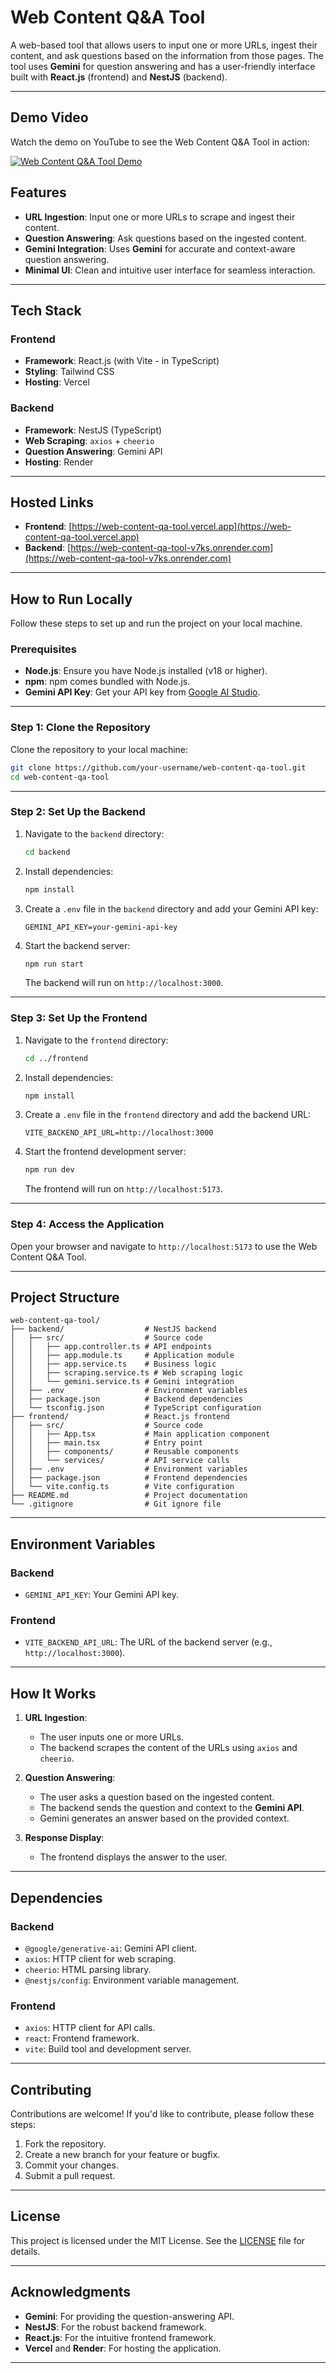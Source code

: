 
# **Web Content Q&A Tool**

A web-based tool that allows users to input one or more URLs, ingest their content, and ask questions based on the information from those pages. The tool uses **Gemini** for question answering and has a user-friendly interface built with **React.js** (frontend) and **NestJS** (backend).

---

## **Demo Video**

Watch the demo on YouTube to see the Web Content Q&A Tool in action:

<a href="https://youtu.be/u-KX2kjHyGk" target="_blank">
  <img src="https://img.youtube.com/vi/u-KX2kjHyGk/0.jpg" alt="Web Content Q&A Tool Demo">
</a>


## **Features**

- **URL Ingestion**: Input one or more URLs to scrape and ingest their content.
- **Question Answering**: Ask questions based on the ingested content.
- **Gemini Integration**: Uses **Gemini** for accurate and context-aware question answering.
- **Minimal UI**: Clean and intuitive user interface for seamless interaction.

---

## **Tech Stack**

### **Frontend**
- **Framework**: React.js (with Vite - in TypeScript)
- **Styling**: Tailwind CSS
- **Hosting**: Vercel

### **Backend**
- **Framework**: NestJS (TypeScript)
- **Web Scraping**: `axios` + `cheerio`
- **Question Answering**: Gemini API
- **Hosting**: Render

---

## **Hosted Links**

- **Frontend**: [https://web-content-qa-tool.vercel.app](https://web-content-qa-tool.vercel.app)
- **Backend**: [https://web-content-qa-tool-v7ks.onrender.com](https://web-content-qa-tool-v7ks.onrender.com)

---

## **How to Run Locally**

Follow these steps to set up and run the project on your local machine.

### **Prerequisites**

- **Node.js**: Ensure you have Node.js installed (v18 or higher).
- **npm**: npm comes bundled with Node.js.
- **Gemini API Key**: Get your API key from [Google AI Studio](https://makersuite.google.com/).

---

### **Step 1: Clone the Repository**

Clone the repository to your local machine:

```bash
git clone https://github.com/your-username/web-content-qa-tool.git
cd web-content-qa-tool
```

---

### **Step 2: Set Up the Backend**

1. Navigate to the `backend` directory:
   ```bash
   cd backend
   ```

2. Install dependencies:
   ```bash
   npm install
   ```

3. Create a `.env` file in the `backend` directory and add your Gemini API key:
   ```env
   GEMINI_API_KEY=your-gemini-api-key
   ```

4. Start the backend server:
   ```bash
   npm run start
   ```

   The backend will run on `http://localhost:3000`.

---

### **Step 3: Set Up the Frontend**

1. Navigate to the `frontend` directory:
   ```bash
   cd ../frontend
   ```

2. Install dependencies:
   ```bash
   npm install
   ```

3. Create a `.env` file in the `frontend` directory and add the backend URL:
   ```env
   VITE_BACKEND_API_URL=http://localhost:3000
   ```

4. Start the frontend development server:
   ```bash
   npm run dev
   ```

   The frontend will run on `http://localhost:5173`.

---

### **Step 4: Access the Application**

Open your browser and navigate to `http://localhost:5173` to use the Web Content Q&A Tool.

---

## **Project Structure**

```
web-content-qa-tool/
├── backend/                  # NestJS backend
│   ├── src/                  # Source code
│   │   ├── app.controller.ts # API endpoints
│   │   ├── app.module.ts     # Application module
│   │   ├── app.service.ts    # Business logic
│   │   ├── scraping.service.ts # Web scraping logic
│   │   └── gemini.service.ts # Gemini integration
│   ├── .env                  # Environment variables
│   ├── package.json          # Backend dependencies
│   └── tsconfig.json         # TypeScript configuration
├── frontend/                 # React.js frontend
│   ├── src/                  # Source code
│   │   ├── App.tsx           # Main application component
│   │   ├── main.tsx          # Entry point
│   │   ├── components/       # Reusable components
│   │   └── services/         # API service calls
│   ├── .env                  # Environment variables
│   ├── package.json          # Frontend dependencies
│   └── vite.config.ts        # Vite configuration
├── README.md                 # Project documentation
└── .gitignore                # Git ignore file
```

---

## **Environment Variables**

### **Backend**
- `GEMINI_API_KEY`: Your Gemini API key.

### **Frontend**
- `VITE_BACKEND_API_URL`: The URL of the backend server (e.g., `http://localhost:3000`).

---

## **How It Works**

1. **URL Ingestion**:
   - The user inputs one or more URLs.
   - The backend scrapes the content of the URLs using `axios` and `cheerio`.

2. **Question Answering**:
   - The user asks a question based on the ingested content.
   - The backend sends the question and context to the **Gemini API**.
   - Gemini generates an answer based on the provided context.

3. **Response Display**:
   - The frontend displays the answer to the user.

---

## **Dependencies**

### **Backend**
- `@google/generative-ai`: Gemini API client.
- `axios`: HTTP client for web scraping.
- `cheerio`: HTML parsing library.
- `@nestjs/config`: Environment variable management.

### **Frontend**
- `axios`: HTTP client for API calls.
- `react`: Frontend framework.
- `vite`: Build tool and development server.

---

## **Contributing**

Contributions are welcome! If you'd like to contribute, please follow these steps:

1. Fork the repository.
2. Create a new branch for your feature or bugfix.
3. Commit your changes.
4. Submit a pull request.

---

## **License**

This project is licensed under the MIT License. See the [LICENSE](LICENSE) file for details.

---

## **Acknowledgments**

- **Gemini**: For providing the question-answering API.
- **NestJS**: For the robust backend framework.
- **React.js**: For the intuitive frontend framework.
- **Vercel** and **Render**: For hosting the application.

---
